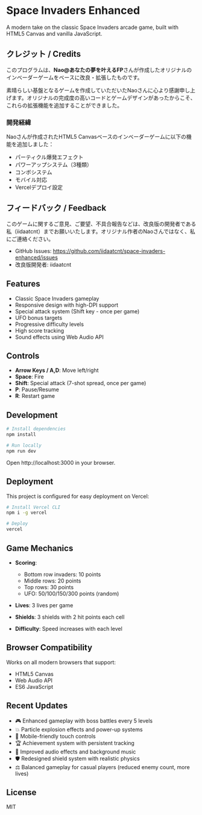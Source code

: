 # Space Invaders Enhanced

A modern take on the classic Space Invaders arcade game, built with HTML5 Canvas and vanilla JavaScript.

## クレジット / Credits

このプログラムは、**Nao@あなたの夢を叶えるFP**さんが作成したオリジナルのインベーダーゲームをベースに改良・拡張したものです。

素晴らしい基盤となるゲームを作成していただいたNaoさんに心より感謝申し上げます。オリジナルの完成度の高いコードとゲームデザインがあったからこそ、これらの拡張機能を追加することができました。

### 開発経緯

Naoさんが作成されたHTML5 Canvasベースのインベーダーゲームに以下の機能を追加しました：
- パーティクル爆発エフェクト
- パワーアップシステム（3種類）
- コンボシステム
- モバイル対応
- Vercelデプロイ設定

## フィードバック / Feedback

このゲームに関するご意見、ご要望、不具合報告などは、改良版の開発者である私（iidaatcnt）までお願いいたします。オリジナル作者のNaoさんではなく、私にご連絡ください。

- GitHub Issues: https://github.com/iidaatcnt/space-invaders-enhanced/issues
- 改良版開発者: iidaatcnt

## Features

- Classic Space Invaders gameplay
- Responsive design with high-DPI support
- Special attack system (Shift key - once per game)
- UFO bonus targets
- Progressive difficulty levels
- High score tracking
- Sound effects using Web Audio API

## Controls

- **Arrow Keys / A,D**: Move left/right
- **Space**: Fire
- **Shift**: Special attack (7-shot spread, once per game)
- **P**: Pause/Resume
- **R**: Restart game

## Development

```bash
# Install dependencies
npm install

# Run locally
npm run dev
```

Open http://localhost:3000 in your browser.

## Deployment

This project is configured for easy deployment on Vercel:

```bash
# Install Vercel CLI
npm i -g vercel

# Deploy
vercel
```

## Game Mechanics

- **Scoring**: 
  - Bottom row invaders: 10 points
  - Middle rows: 20 points  
  - Top rows: 30 points
  - UFO: 50/100/150/300 points (random)

- **Lives**: 3 lives per game
- **Shields**: 3 shields with 2 hit points each cell
- **Difficulty**: Speed increases with each level

## Browser Compatibility

Works on all modern browsers that support:
- HTML5 Canvas
- Web Audio API
- ES6 JavaScript

## Recent Updates

- 🎮 Enhanced gameplay with boss battles every 5 levels
- 💥 Particle explosion effects and power-up systems  
- 📱 Mobile-friendly touch controls
- 🏆 Achievement system with persistent tracking
- 🎵 Improved audio effects and background music
- 🛡️ Redesigned shield system with realistic physics
- ⚖️ Balanced gameplay for casual players (reduced enemy count, more lives)

## License

MIT